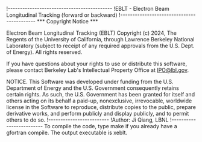 !-------------------------------------------
!EBLT - Electron Beam Longitudinal Tracking (forward or backward)
!-------------------------------------------
*** Copyright Notice ***

Electron Beam Longitudinal Tracking  (EBLT) Copyright (c) 2024, The
Regents of the University of California, through Lawrence Berkeley National Laboratory (subject to receipt of any required approvals from the U.S. Dept. of Energy). All rights reserved.

If you have questions about your rights to use or distribute this software,
please contact Berkeley Lab's Intellectual Property Office at
IPO@lbl.gov.

NOTICE.  This Software was developed under funding from the U.S. Department
of Energy and the U.S. Government consequently retains certain rights.  As
such, the U.S. Government has been granted for itself and others acting on
its behalf a paid-up, nonexclusive, irrevocable, worldwide license in the
Software to reproduce, distribute copies to the public, prepare derivative 
works, and perform publicly and display publicly, and to permit others to do so.
!-------------------------
!Author: Ji Qiang, LBNL
!-------------------------
To compile the code, type make if you already have a gfortran compile.
The output executable is xeblt.
